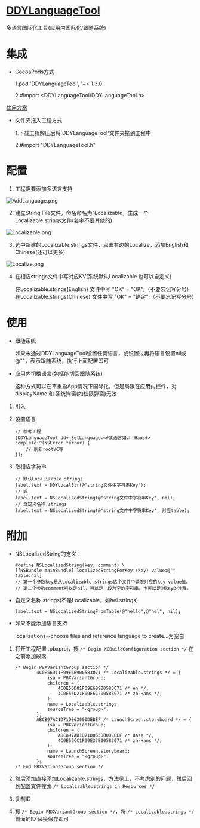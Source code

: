 # [DDYLanguageTool](https://github.com/RainOpen/DDYLanguageTool)

多语言国际化工具(应用内国际化/跟随系统)


# 集成

* CocoaPods方式 

  1.pod 'DDYLanguageTool', '~> 1.3.0' 
 
  2.#import <DDYLanguageTool/DDYLanguageTool.h>

[使用方案](https://github.com/starainDou/DDYLanguageTool)

* 文件夹拖入工程方式
  
  1.下载工程解压后将'DDYLanguageTool'文件夹拖到工程中

  2.#import "DDYLanguageTool.h"
  
# 配置

1. 工程需要添加多语言支持

![AddLanguage.png](http://upload-images.jianshu.io/upload_images/1465510-df8357aea2b0ec6f.png?imageMogr2/auto-orient/strip%7CimageView2/2/w/1240)

2. 建立String File文件，命名命名为“Localizable，生成一个Localizable.strings文件(名字不要其他的) 

![Localizable.png](http://upload-images.jianshu.io/upload_images/1465510-451ef24a5833160c.png?imageMogr2/auto-orient/strip%7CimageView2/2/w/1240)

3. 选中新建的Localizable.strings文件，点击右边的Localize，添加English和Chinese(还可以更多)

![Localize.png](http://upload-images.jianshu.io/upload_images/1465510-0421e964609dedb8.png?imageMogr2/auto-orient/strip%7CimageView2/2/w/1240)

4. 在相应strings文件中写对应KV(系统默认Localizable 也可以自定义)

    在Localizable.strings(English)  文件中写 "OK" = "OK";（不要忘记写分号） 
    在Localizable.strings(Chinese) 文件中写 "OK" = "确定";（不要忘记写分号）

# 使用

* 跟随系统

    如果未通过DDYLanguageTool设置任何语言，或设置过再将语言设置nil或@""，表示跟随系统，执行上面配置即可

* 应用内切换语言(包括能切回跟随系统)

    这种方式可以在不重启App情况下国际化，但是局限在应用内控件，对displayName 和 系统弹窗(如权限弹窗)无效
    
1. 引入
2. 设置语言

    ```
    // 参考工程
    [DDYLanguageTool ddy_SetLanguage:<#某语言如zh-Hans#> complete:^(NSError *error) {
        // 刷新rootVC等
    }];
    ```

3. 取相应字符串

    ```
    // 默认Localizable.strings
    label.text = DDYLocalStr(@"string文件中字符串Key");
    // 或
    label.text = NSLocalizedString(@"string文件中字符串Key", nil);
    // 自定义名称.strings
    label.text = NSLocalizedString(@"string文件中字符串Key", 对应table);
    ```

# 附加

* NSLocalizedString的定义：

    ```
    #define NSLocalizedString(key, comment) \
    [[NSBundle mainBundle] localizedStringForKey:(key) value:@"" table:nil]
    // 第一个参数key是从Localizable.strings这个文件中读取对应的key-value值。
    // 第二个参数comment可以是nil，可以是一段为空的字符串，也可以是对key的注释。
    ```

* 自定义名称.strings(不是Localizable，如hel.strings)

    ```
    label.text = NSLocalizedStringFromTable(@"hello",@"hel", nil);
    ```

* 如果不能添加语言支持

    localizations--choose files and reference language to create...为空白
    
1. 打开工程配置 .pbxproj，搜 ``` /* Begin XCBuildConfiguration section */ ```
在之前添加段落

    ```
    /* Begin PBXVariantGroup section */
    		4C0E56D11F09E6B900583071 /* Localizable.strings */ = {
    			isa = PBXVariantGroup;
    			children = (
    				4C0E56D01F09E6B900583071 /* en */,
    				4C0E56D21F09E6C200583071 /* zh-Hans */,
    			);
    			name = Localizable.strings;
    			sourceTree = "<group>";
    		};
    		ABCB97AC1D71D063000DEBEF /* LaunchScreen.storyboard */ = {
    			isa = PBXVariantGroup;
    			children = (
    				ABCB97AD1D71D063000DEBEF /* Base */,
    				4C0E56CC1F09E37B00583071 /* zh-Hans */,
    			);
    			name = LaunchScreen.storyboard;
    			sourceTree = "<group>";
    		};
    /* End PBXVariantGroup section */
    ```
    
2. 然后添加直接添加Localizable.strings，方法见上，不考虑别的问题，然后回到配置文件搜索 ``` /* Localizable.strings in Resources */ ```
3. 复制ID
4. 搜 ``` /* Begin PBXVariantGroup section */ ```，将 ``` /* Localizable.strings */ ``` 前面的ID 替换保存即可